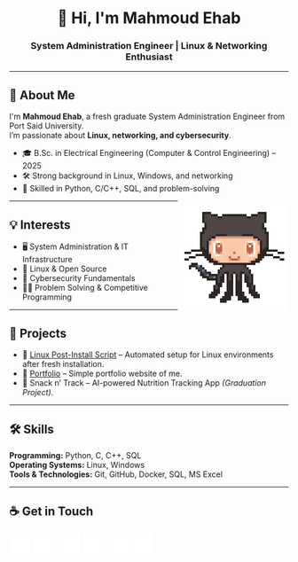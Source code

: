 <h1 align="center">👋 Hi, I'm Mahmoud Ehab</h1>
<h3 align="center">System Administration Engineer | Linux & Networking Enthusiast</h3>

---

## 🚀 About Me
I'm **Mahmoud Ehab**, a fresh graduate System Administration Engineer from Port Said University.  
I’m passionate about **Linux, networking, and cybersecurity**.  

- 🎓 B.Sc. in Electrical Engineering (Computer & Control Engineering) – 2025  
- 🛠️ Strong background in Linux, Windows, and networking
- 🧩 Skilled in Python, C/C++, SQL, and problem-solving  

<img align='right' src='https://github.com/AbuTaha7000D/AbuTaha7000D/blob/main/source/OctoCat.gif' width='200'>

---

## 💡 Interests
- 🖥️ System Administration & IT Infrastructure  
- 🐧 Linux & Open Source  
- 🔐 Cybersecurity Fundamentals  
- 👨‍💻 Problem Solving & Competitive Programming

---

## 📂 Projects
- 🔧 [Linux Post-Install Script](https://github.com/AbuTaha7000D/linux-postinstall) – Automated setup for Linux environments after fresh installation.
- 👤 [Portfolio](https://github.com/AbuTaha7000D/portfolio) – Simple portfolio website of me. 
- 📱 Snack n’ Track – AI-powered Nutrition Tracking App *(Graduation Project)*.  

---

## 🛠️ Skills
**Programming:** Python, C, C++, SQL  
**Operating Systems:** Linux, Windows  
**Tools & Technologies:** Git, GitHub, Docker, SQL, MS Excel  

---

## ☕ Get in Touch
<p align="left">
<a href="https://linkedin.com/in/abutaha7000d" target="blank"><img src="/source/icons/linkedin.svg" height="40" /></a>
<a href="https://github.com/AbuTaha7000D" target="blank"><img src="/source/icons/github.svg" height="40" /></a>
<a href="https://facebook.com/abutaha7000d" target="blank"><img src="/source/icons/facebook.svg" height="40" /></a>
<a href="https://twitter.com/AbuTaha7000D" target="blank"><img src="/source/icons/twitter.svg" height="40" /></a>
<a href="mailto:eng.mahmoud.e.hussein@gmail.com" target="blank"><img src="/source/icons/gmail.svg" height="40" /></a>
<a href="https://t.me/AbuTaha7000D" target="blank"><img src="/source/icons/telegram.svg" height="40" /></a>
</p>
